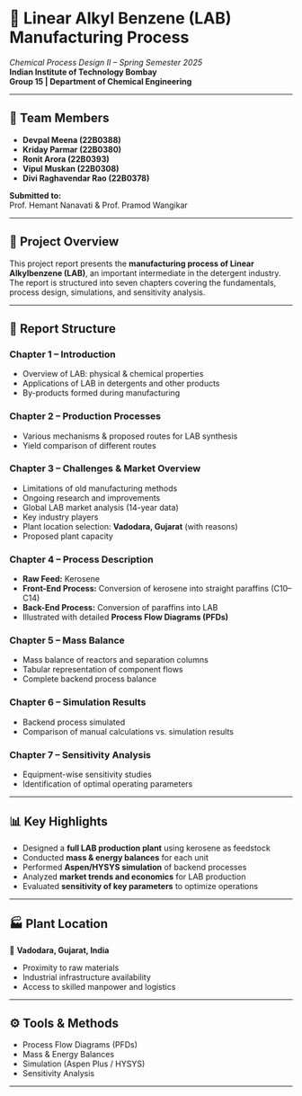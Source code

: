# 📘 Linear Alkyl Benzene (LAB) Manufacturing Process  
*Chemical Process Design II – Spring Semester 2025*  
**Indian Institute of Technology Bombay**  
**Group 15 | Department of Chemical Engineering**  

---

## 👥 Team Members  
- **Devpal Meena (22B0388)**  
- **Kriday Parmar (22B0380)**  
- **Ronit Arora (22B0393)**  
- **Vipul Muskan (22B0308)**  
- **Divi Raghavendar Rao (22B0378)**  

**Submitted to:**  
Prof. Hemant Nanavati & Prof. Pramod Wangikar  

---

## 📖 Project Overview  
This project report presents the **manufacturing process of Linear Alkylbenzene (LAB)**, an important intermediate in the detergent industry. The report is structured into seven chapters covering the fundamentals, process design, simulations, and sensitivity analysis.  

---

## 📂 Report Structure  

### **Chapter 1 – Introduction**  
- Overview of LAB: physical & chemical properties  
- Applications of LAB in detergents and other products  
- By-products formed during manufacturing  

### **Chapter 2 – Production Processes**  
- Various mechanisms & proposed routes for LAB synthesis  
- Yield comparison of different routes  

### **Chapter 3 – Challenges & Market Overview**  
- Limitations of old manufacturing methods  
- Ongoing research and improvements  
- Global LAB market analysis (14-year data)  
- Key industry players  
- Plant location selection: **Vadodara, Gujarat** (with reasons)  
- Proposed plant capacity  

### **Chapter 4 – Process Description**  
- **Raw Feed:** Kerosene  
- **Front-End Process:** Conversion of kerosene into straight paraffins (C10–C14)  
- **Back-End Process:** Conversion of paraffins into LAB  
- Illustrated with detailed **Process Flow Diagrams (PFDs)**  

### **Chapter 5 – Mass Balance**  
- Mass balance of reactors and separation columns  
- Tabular representation of component flows  
- Complete backend process balance  

### **Chapter 6 – Simulation Results**  
- Backend process simulated  
- Comparison of manual calculations vs. simulation results  

### **Chapter 7 – Sensitivity Analysis**  
- Equipment-wise sensitivity studies  
- Identification of optimal operating parameters  

---

## 📊 Key Highlights  
- Designed a **full LAB production plant** using kerosene as feedstock  
- Conducted **mass & energy balances** for each unit  
- Performed **Aspen/HYSYS simulation** of backend processes  
- Analyzed **market trends and economics** for LAB production  
- Evaluated **sensitivity of key parameters** to optimize operations  

---

## 🏭 Plant Location  
📍 **Vadodara, Gujarat, India**  
- Proximity to raw materials  
- Industrial infrastructure availability  
- Access to skilled manpower and logistics  

---

## ⚙️ Tools & Methods  
- Process Flow Diagrams (PFDs)  
- Mass & Energy Balances  
- Simulation (Aspen Plus / HYSYS)  
- Sensitivity Analysis  

---
